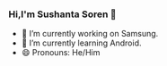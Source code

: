 ### Hi,I'm Sushanta Soren 👋



- 🔭 I’m currently working on Samsung.
- 🌱 I’m currently learning Android.
- 😄 Pronouns: He/Him
